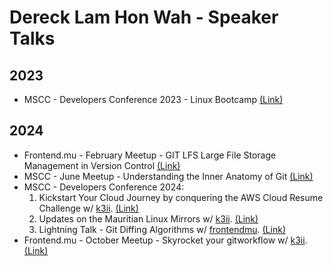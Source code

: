 # Dereck Lam Hon Wah - Speaker Talks

## 2023

- MSCC - Developers Conference 2023 - Linux Bootcamp [(Link)]( <https://conference.mscc.mu/agenda/454720> )

## 2024

- Frontend.mu - February Meetup - GIT LFS Large File Storage Management in Version Control [(Link)]( <https://frontend.mu/meetup/50> )
- MSCC - June Meetup - Understanding the Inner Anatomy of Git [(Link)](<https://www.meetup.com/mauritiussoftwarecraftsmanshipcommunity/events/300023429/>)
- MSCC - Developers Conference 2024:
    1. Kickstart Your Cloud Journey by conquering the AWS Cloud Resume Challenge w/ [k3ii](https://github.com/k3ii). [(Link)](<https://conference.mscc.mu/agenda/641129>)
    2. Updates on the Mauritian Linux Mirrors w/ [k3ii](https://github.com/k3ii). [(Link)](<https://conference.mscc.mu/agenda/710511>)
    3. Lightning Talk - Git Diffing Algorithms w/ [frontendmu](https://github.com/frontendmu/). [(Link)](<https://conference.mscc.mu/agenda/639942>)
- Frontend.mu - October Meetup - Skyrocket your gitworkflow w/ [k3ii](https://github.com/k3ii). [(Link)](<https://frontend.mu/meetup/59>)
